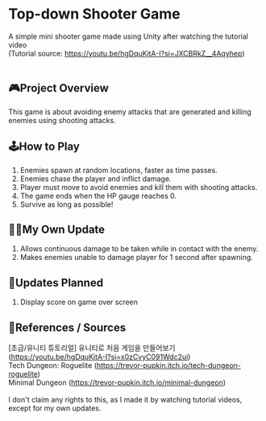 # Top-down Shooter Game
A simple mini shooter game made using Unity after watching the tutorial video<br>
(Tutorial source: https://youtu.be/hgDquKjtA-I?si=JXCBRkZ__4Aqyhep)
<br>
<br>
## 🎮Project Overview
This game is about avoiding enemy attacks that are generated and killing enemies using shooting attacks.
<br>

## 🕹️How to Play
1. Enemies spawn at random locations, faster as time passes.
2. Enemies chase the player and inflict damage.
3. Player must move to avoid enemies and kill them with shooting attacks.
4. The game ends when the HP gauge reaches 0.
5. Survive as long as possible!

## 🧑‍💻My Own Update
1. Allows continuous damage to be taken while in contact with the enemy.
2. Makes enemies unable to damage player for 1 second after spawning.

## 📝Updates Planned
1. Display score on game over screen

## 📖References / Sources
[초급/유니티 튜토리얼] 유니티로 처음 게임을 만들어보기 (https://youtu.be/hgDquKjtA-I?si=x0zCvyC091Wdc2ui)<br>
Tech Dungeon: Roguelite (https://trevor-pupkin.itch.io/tech-dungeon-roguelite)<br>
Minimal Dungeon (https://trevor-pupkin.itch.io/minimal-dungeon)<br>
<br>
I don't claim any rights to this, as I made it by watching tutorial videos, except for my own updates.
